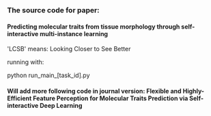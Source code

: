 ### The source code for paper:

#### Predicting molecular traits from tissue morphology through self-interactive multi-instance learning

'LCSB' means: Looking Closer to See Better

running with:

python run_main_[task_id].py

#### Will add more following code in journal version: Flexible and Highly-Efficient Feature Perception for Molecular Traits Prediction via Self-interactive Deep Learning
